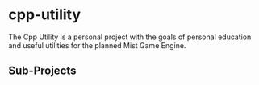 # cpp-utility
The Cpp Utility is a personal project with the goals of personal education and useful utilities for the planned Mist Game Engine.

## Sub-Projects

